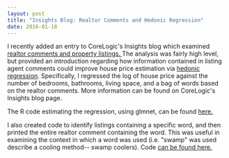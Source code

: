 ```yaml
---
layout: post
title: "Insights Blog: Realtor Comments and Hedonic Regression"
date: 2016-01-18
---
```

I recently added an entry to CoreLogic's Insights blog which examined <a href="http://www.corelogic.com/blog/authors/matt-cannon/2016/01/turning-words-into-data.aspx#.Vp1glXhcKeA" a> realtor comments and property listings. </a>  The analysis was fairly high level, but provided an introduction regarding how information contained in listing agent comments could improve house price estimation via <a href="https://en.wikipedia.org/wiki/Hedonic_regression" a> hedonic regression</a>.  Specifically, I regressed the log of house price against the number of bedrooms, bathrooms, living space, and a bag of words based on the realtor comments. More information can be found on CoreLogic's Insights blog page.

The R code estimating the regression, using glmnet, can be found <a href="https://github.com/SomeThingsConsidered/MLS_text_analysis/blob/master/hedonic_regression_1.R" a> here. </a>

I also created code to identify listings containing a specific word, and then printed the entire realtor comment containing the word.  This was useful in examining the context in which a word was used (i.e. "swamp" was used describe a cooling method-- swamp coolers).  Code <a href = "https://github.com/SomeThingsConsidered/MLS_text_analysis/blob/master/check_corpus_entries.R" a> can be found here. </a> 
